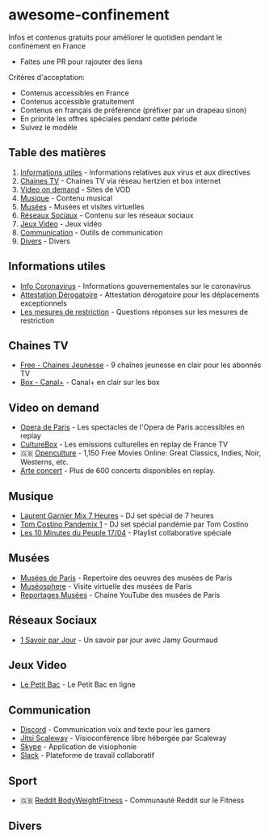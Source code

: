 # awesome-confinement

Infos et contenus gratuits pour améliorer le quotidien pendant le confinement en France

- Faites une PR pour rajouter des liens

Critères d'acceptation:

- Contenus accessibles en France
- Contenus accessible gratuitement
- Contenus en français de préférence (préfixer par un drapeau sinon)
- En priorité les offres spéciales pendant cette période
- Suivez le modèle

## Table des matières

1. [Informations utiles](#informations-utiles) - Informations relatives aux virus et aux directives
2. [Chaines TV](#chaines-tv) - Chaines TV via réseau hertzien et box internet
3. [Video on demand](#video-on-demand) - Sites de VOD
4. [Musique](#musique) - Contenu musical
5. [Musées](#musees) - Musées et visites virtuelles
6. [Réseaux Sociaux](#reseaux-sociaux) - Contenu sur les réseaux sociaux
7. [Jeux Video](#jeux-video) - Jeux vidéo
8. [Communication](#communication) - Outils de communication
9. [Divers](#divers) - Divers

## Informations utiles

- [Info Coronavirus](https://www.gouvernement.fr/info-coronavirus) - Informations gouvernementales sur le coronavirus
- [Attestation Dérogatoire](https://www.gouvernement.fr/sites/default/files/contenu/piece-jointe/2020/03/attestation_de_deplacement_derogatoire.pdf) - Attestation dérogatoire pour les déplacements exceptionnels
- [Les mesures de restriction](https://www.interieur.gouv.fr/Actualites/L-actu-du-Ministere/Coronavirus-COVID-19-Questions-reponses-sur-les-mesures-de-restrictions) - Questions réponses sur les mesures de restriction

## Chaines TV

- [Free - Chaines Jeunesse](https://www.phonandroid.com/free-chaines-jeunesse-en-clair.html) - 9 chaînes jeunesse en clair pour les abonnés TV
- [Box - Canal+](https://twitter.com/maxsaada/status/1239598363772887041) - Canal+ en clair sur les box

## Video on demand

- [Opera de Paris](https://www.operadeparis.fr/magazine) - Les spectacles de l'Opera de Paris accessibles en replay
- [CultureBox](https://www.france.tv/spectacles-et-culture/) - Les emissions culturelles en replay de France TV
- :gb: [Openculture](http://www.openculture.com/freemoviesonline) - 1,150 Free Movies Online: Great Classics, Indies, Noir, Westerns, etc.
- [Arte concert](https://www.arte.tv/fr/arte-concert/) - Plus de 600 concerts disponibles en replay.

## Musique

- [Laurent Garnier Mix 7 Heures](https://www.traxmag.com/laurent-garnier-mix-7-heures-confinement/) - DJ set spécial de 7 heures
- [Tom Costino Pandemix 1](https://soundcloud.com/tom-costino/pandemix-01) - DJ set spécial pandémie par Tom Costino
- [Les 10 Minutes du Peuple 17/04](https://open.spotify.com/playlist/1AdoMLG49T2OhQIz79xtgX) - Playlist collaborative spéciale

## Musées

- [Musées de Paris](http://parismuseescollections.paris.fr/fr) - Repertoire des oeuvres des musées de Paris
- [Muséosphere](http://museosphere.paris.fr/) - Visite virtuelle des musées de Paris
- [Reportages Musées](https://www.youtube.com/channel/UC6tjnYtebuODogr6C-ac-6g) - Chaine YouTube des musées de Paris

## Réseaux Sociaux

- [1 Savoir par Jour](https://twitter.com/gourmaud_jamy/status/1239956880929284098) - Un savoir par jour avec Jamy Gourmaud

## Jeux Video

- [Le Petit Bac](https://petitbacenligne.net/) - Le Petit Bac en ligne

## Communication

- [Discord](https://discordapp.com/) - Communication voix and texte pour les gamers
- [Jitsi Scaleway](https://ensemble.scaleway.com) - Visioconférence libre hébergée par Scaleway
- [Skype](https://www.skype.com/fr/) - Application de visiophonie
- [Slack](https://slack.com/) - Plateforme de travail collaboratif

## Sport

- :gb: [Reddit BodyWeightFitness](https://www.reddit.com/r/bodyweightfitness/) - Communauté Reddit sur le Fitness

## Divers
